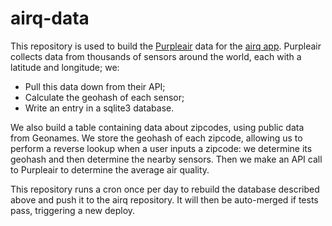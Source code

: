 # airq-data

This repository is used to build the [Purpleair](https://www2.purpleair.com/) data for the [airq app](https://github.com/airq-dev/airq#airq). Purpleair collects data from thousands of sensors around the world, each with a latitude and longitude; we:
* Pull this data down from their API;
* Calculate the geohash of each sensor;
* Write an entry in a sqlite3 database.

We also build a table containing data about zipcodes, using public data from Geonames. We store the geohash of each zipcode, allowing us to perform a reverse lookup when a user inputs a zipcode: we determine its geohash and then determine the nearby sensors. Then we make an API call to Purpleair to determine the average air quality.

This repository runs a cron once per day to rebuild the database described above and push it to the airq repository. It will then be auto-merged if tests pass, triggering a new deploy.
